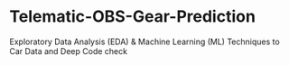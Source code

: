 # Telematic-OBS-Gear-Prediction
Exploratory Data Analysis (EDA) &amp; Machine Learning (ML) Techniques to Car Data and Deep Code check
